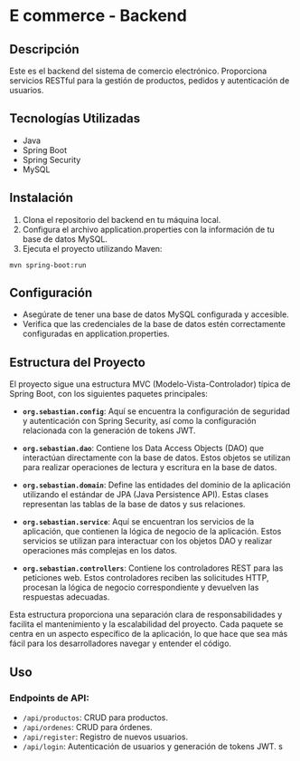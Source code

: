 # E commerce - Backend

## Descripción

Este es el backend del sistema de comercio electrónico. Proporciona servicios RESTful para la gestión de productos,
pedidos y autenticación de usuarios.

## Tecnologías Utilizadas

- Java
- Spring Boot
- Spring Security
- MySQL

## Instalación

1. Clona el repositorio del backend en tu máquina local.
2. Configura el archivo application.properties con la información de tu base de datos MySQL.
3. Ejecuta el proyecto utilizando Maven:

`mvn spring-boot:run`

## Configuración

- Asegúrate de tener una base de datos MySQL configurada y accesible.
- Verifica que las credenciales de la base de datos estén correctamente configuradas en application.properties.

## Estructura del Proyecto

El proyecto sigue una estructura MVC (Modelo-Vista-Controlador) típica de Spring Boot, con los siguientes paquetes
principales:

- **`org.sebastian.config`**: Aquí se encuentra la configuración de seguridad y autenticación con Spring Security, así
  como la configuración relacionada con la generación de tokens JWT.

- **`org.sebastian.dao`**: Contiene los Data Access Objects (DAO) que interactúan directamente con la base de datos.
  Estos objetos se utilizan para realizar operaciones de lectura y escritura en la base de datos.

- **`org.sebastian.domain`**: Define las entidades del dominio de la aplicación utilizando el estándar de JPA (Java
  Persistence API). Estas clases representan las tablas de la base de datos y sus relaciones.

- **`org.sebastian.service`**: Aquí se encuentran los servicios de la aplicación, que contienen la lógica de negocio de
  la aplicación. Estos servicios se utilizan para interactuar con los objetos DAO y realizar operaciones más complejas
  en los datos.

- **`org.sebastian.controllers`**: Contiene los controladores REST para las peticiones web. Estos controladores reciben las
  solicitudes HTTP, procesan la lógica de negocio correspondiente y devuelven las respuestas adecuadas.

Esta estructura proporciona una separación clara de responsabilidades y facilita el mantenimiento y la escalabilidad del
proyecto. Cada paquete se centra en un aspecto específico de la aplicación, lo que hace que sea más fácil para los
desarrolladores navegar y entender el código.

## Uso

### Endpoints de API:

- `/api/productos`: CRUD para productos.
- `/api/ordenes`: CRUD para órdenes.
- `/api/register`: Registro de nuevos usuarios.
- `/api/login`: Autenticación de usuarios y generación de tokens JWT.
  s